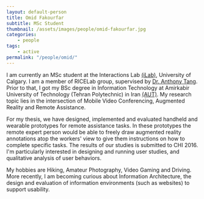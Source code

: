 ```yaml
---
layout: default-person
title: Omid Fakourfar
subtitle: MSc Student
thumbnail: /assets/images/people/omid-fakourfar.jpg
categories:
    - people
tags:
    - active
permalink: "/people/omid/"
---
```


I am currently an MSc student at the Interactions Lab [(iLab)](http://ilab.cpsc.ucalgary.ca/), University of Calgary. I am a member of RICELab group, supervised by [Dr. Anthony Tang](http://hcitang.org/). Prior to that, I got my BSc degree in Information Technology at Amirkabir University of Technology (Tehran Polytechnic) in Iran [(AUT)](http://aut.ac.ir/). My research topic lies in the intersection of Mobile Video Conferencing, Augmented Reality and Remote Assistance.

For my thesis, we have designed, implemented and evaluated handheld and wearable prototypes for remote assistance tasks. In these prototypes the remote expert person would be able to freely draw augmented reality annotations atop the workers' view to give them instructions on how to complete specific tasks. The results of our studies is submitted to CHI 2016. I'm particularly interested in designing and running user studies, and qualitative analysis of user behaviors. 

My hobbies are Hiking, Amateur Photography, Video Gaming and Driving. More recently, I am becoming curious about Information Architecture, the design and evaluation of information environments (such as websites) to support usability. 

<!-- Visit me on the web at [my personal website](http://fakourfar.net). -->

<!--
## Papers

{% bibliography --cited %}
-->